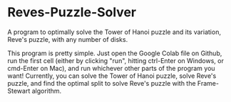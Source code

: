 # Reves-Puzzle-Solver
A program to optimally solve the Tower of Hanoi puzzle and its variation, Reve's puzzle, with any number of disks.

This program is pretty simple. Just open the Google Colab file on Github, run the first cell (either by clicking "run", hitting ctrl-Enter on Windows, or cmd-Enter on Mac), and run whichever other parts of the program you want! Currently, you can solve the Tower of Hanoi puzzle, solve Reve's puzzle, and find the optimal split to solve Reve's puzzle with the Frame-Stewart algorithm.
